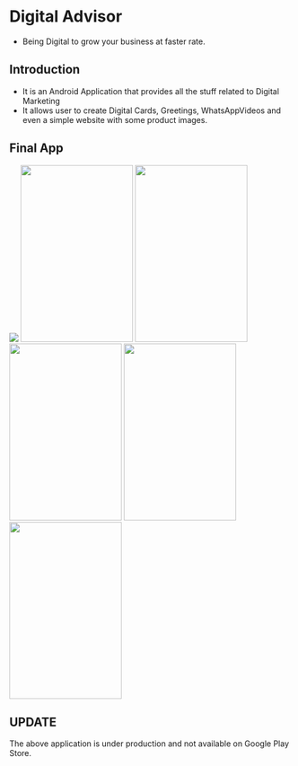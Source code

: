 # Digital Advisor

 - Being Digital to grow your business at faster rate.

## Introduction

- It is an Android Application that provides all the stuff related to Digital Marketing
- It allows user to create Digital Cards, Greetings, WhatsAppVideos and even a simple website with some product images.

## Final App

![](https://i.ibb.co/6YcBDDb/20210206-174653.jpg)
<img src=https://i.ibb.co/6bpMTPf/tia1767129093.png width="200" height="315">
<img src="https://i.ibb.co/VgDJd89/Screenshot-20230110-023632.png" width="200" height="315">
<img src="https://i.ibb.co/q9XssY3/tia368254829.png" width="200" height="315">
<img src="https://i.ibb.co/nDbCB0M/tia1425152290.png" width="200" height="315">
<img src="https://i.ibb.co/cCbbF8V/Screenshot-20230110-023517.png" width="200" height="315">





## **UPDATE** 
The above application is under production and not available on Google Play Store.
